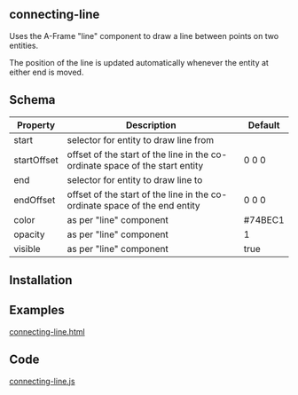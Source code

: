 ## connecting-line

Uses the A-Frame "line" component to draw a line between points on two entities.

The position of the line is updated automatically whenever the entity at either end is moved.



## Schema

| Property    | Description                                                  | Default |
| ----------- | ------------------------------------------------------------ | ------- |
| start       | selector for entity to draw line from                        |         |
| startOffset | offset of the start of the line  in the co-ordinate space of the start entity | 0 0 0   |
| end         | selector for entity to draw line to                          |         |
| endOffset   | offset of the start of the line  in the co-ordinate space of the end entity | 0 0 0   |
| color       | as per "line" component                                      | #74BEC1 |
| opacity     | as per "line" component                                      | 1       |
| visible     | as per "line" component                                      | true    |



## Installation

<script src="https://cdn.jsdelivr.net/gh/diarmidmackenzie/aframe-examples@latest/components/connecting-line.min.js"></script>



## Examples

[connecting-line.html](https://diarmidmackenzie.github.io/aframe-examples/component-usage/connecting-line.html)



## Code

[connecting-line.js](https://github.com/diarmidmackenzie/aframe-examples/blob/main/components/connecting-line.js)